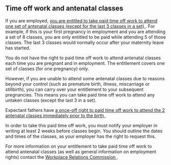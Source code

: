 ##  Time off work and antenatal classes

If you are employed, [ you are entitled to take paid time off work to attend
one set of antenatal classes (except for the last 3 classes in a set)
](http://www.irishstatutebook.ie/eli/2004/act/28/enacted/en/html) . For
example, if this is your first pregnancy in employment and you are attending a
set of 8 classes, you are only entitled to be paid while attending 5 of those
classes. The last 3 classes would normally occur after your maternity leave
has started.

You do not have the right to paid time off work to attend antenatal classes
each time you are pregnant and in employment. The entitlement covers one set
of classes (for one pregnancy) only.

However, if you are unable to attend some antenatal classes due to reasons
beyond your control (such as premature birth, illness, miscarriage or
stillbirth), you can carry over your entitlement to your subsequent
pregnancies. This means you can take paid time off work to attend any untaken
classes (except the last 3 in a set).

Expectant fathers have [ a once-off right to paid time off work to attend the
2 antenatal classes immediately prior to the birth
](http://www.irishstatutebook.ie/2004/en/si/0653.html) .

In order to take this paid time off work, you must notify your employer in
writing at least 2 weeks before classes begin. You should outline the dates
and times of the classes, as your employer has the right to request this.

For more information on your entitlement to take paid time off work to attend
antenatal classes (as well as general information on employment rights)
contact the [ Workplace Relations Commission
](https://www.workplacerelations.ie/en/) .  
